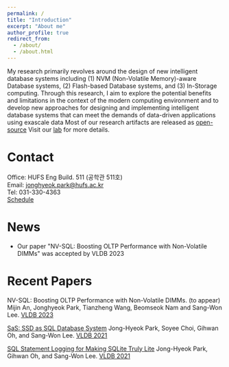 ```yaml
---
permalink: /
title: "Introduction"
excerpt: "About me"
author_profile: true
redirect_from: 
  - /about/
  - /about.html
---
```


My research primarily revolves around the design of new intelligent database systems including (1) NVM (Non-Volatile Memory)-aware Database systems, (2) Flash-based Database systems, and (3) In-Storage computing.
Through this research, I aim to explore the potential benefits and limitations in the context of the modern computing environment and to develop new approaches for designing and implementing intelligent database systems that can meet the demands of data-driven applications using exascale data
Most of our research artifacts are released as [open-source](https://github.com/ids-hufs)
Visit our [lab](ids.hufs.ac.kr) for more details.

Contact
======
Office: HUFS Eng Build. 511 (공학관 511호)  
Email: jonghyeok.park@hufs.ac.kr  
Tel: 031-330-4363  
[Schedule](https://calendar.google.com/calendar/embed?src=c_b8daa9f139732768337fcf77645a86a04b89a57643f3b517591249d1054e4306%40group.calendar.google.com&ctz=Asia%2FSeoul)

News
======
- Our paper "NV-SQL: Boosting OLTP Performance with Non-Volatile DIMMs" was accepted by VLDB 2023


Recent Papers
======
NV-SQL: Boosting OLTP Performance with Non-Volatile DIMMs. (to appear)
Mijin An, Jonghyeok Park, Tianzheng Wang, Beomseok Nam and Sang-Won Lee.
[VLDB 2023](https://vldb.org/2023/)

[SaS: SSD as SQL Database System](http://vldb.org/pvldb/vol14/p1481-lee.pdf)
Jong-Hyeok Park, Soyee Choi, Gihwan Oh, and Sang-Won Lee.
[VLDB 2021](https://vldb.org/2021/)

[SQL Statement Logging for Making SQLite Truly Lite](http://www.vldb.org/pvldb/vol11/p513-park.pdf)
Jong-Hyeok Park, Gihwan Oh, and Sang-Won Lee.
[VLDB 2021](https://vldb.org/2021/)

